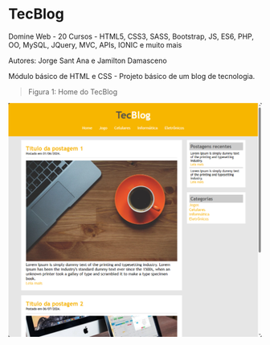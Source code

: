 # TecBlog

Domine Web - 20 Cursos - HTML5, CSS3, SASS, Bootstrap, JS, ES6, PHP, OO, MySQL, JQuery, MVC, APIs, IONIC e muito mais

Autores:
Jorge Sant Ana e Jamilton Damasceno


Módulo básico de HTML e CSS - Projeto básico de um blog de tecnologia. 

>Figura 1: Home do TecBlog

![Home do TecBlog](images/TecBlog.png)
